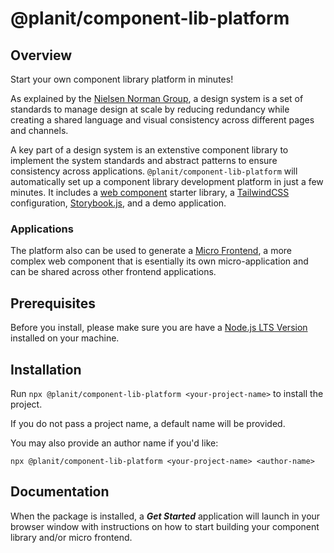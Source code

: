 # @planit/component-lib-platform

## Overview
Start your own component library platform in minutes!

As explained by the [Nielsen Norman Group](https://www.nngroup.com/articles/design-systems-101/), a design system is a set of standards to manage design at scale by reducing redundancy while creating a shared language and visual consistency across different pages and channels.

A key part of a design system is an extenstive component library to implement the system standards and abstract patterns to ensure consistency across applications. `@planit/component-lib-platform` will automatically set up a component library development platform in just a few minutes. It includes a [web component](https://developer.mozilla.org/en-US/docs/Web/Web_Components) starter library, a [TailwindCSS](https://tailwindcss.com/) configuration, [Storybook.js](https://storybook.js.org/), and a demo application.

### Applications

The platform also can be used to generate a [Micro Frontend](https://micro-frontends.org/), a more complex web component that is esentially its own micro-application and can be shared across other frontend applications. 

## Prerequisites 

Before you install, please make sure you are have a [Node.js LTS Version](https://nodejs.org/en/about/releases/) installed on your machine.

## Installation

Run `npx @planit/component-lib-platform <your-project-name>` to install the project.

If you do not pass a project name, a default name will be provided.

You may also provide an author name if you'd like:

`npx @planit/component-lib-platform <your-project-name> <author-name>`

## Documentation

When the package is installed, a ***Get Started*** application will launch in your browser window with instructions on how to start building your component library and/or micro frontend.



